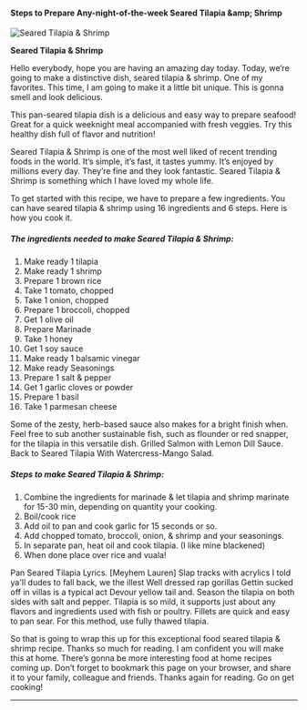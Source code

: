             

#### Steps to Prepare Any-night-of-the-week Seared Tilapia &amp;amp; Shrimp

![Seared Tilapia &amp; Shrimp](https://img-global.cpcdn.com/recipes/5317256123252736/751x532cq70/seared-tilapia-shrimp-recipe-main-photo.jpg)

**Seared Tilapia &amp; Shrimp**

Hello everybody, hope you are having an amazing day today. Today, we’re going to make a distinctive dish, seared tilapia & shrimp. One of my favorites. This time, I am going to make it a little bit unique. This is gonna smell and look delicious.

This pan-seared tilapia dish is a delicious and easy way to prepare seafood! Great for a quick weeknight meal accompanied with fresh veggies. Try this healthy dish full of flavor and nutrition!

Seared Tilapia & Shrimp is one of the most well liked of recent trending foods in the world. It’s simple, it’s fast, it tastes yummy. It’s enjoyed by millions every day. They’re fine and they look fantastic. Seared Tilapia & Shrimp is something which I have loved my whole life.

To get started with this recipe, we have to prepare a few ingredients. You can have seared tilapia & shrimp using 16 ingredients and 6 steps. Here is how you cook it.

##### The ingredients needed to make Seared Tilapia & Shrimp:

1.  Make ready 1 tilapia
2.  Make ready 1 shrimp
3.  Prepare 1 brown rice
4.  Take 1 tomato, chopped
5.  Take 1 onion, chopped
6.  Prepare 1 broccoli, chopped
7.  Get 1 olive oil
8.  Prepare Marinade
9.  Take 1 honey
10.  Get 1 soy sauce
11.  Make ready 1 balsamic vinegar
12.  Make ready Seasonings
13.  Prepare 1 salt & pepper
14.  Get 1 garlic cloves or powder
15.  Prepare 1 basil
16.  Take 1 parmesan cheese

Some of the zesty, herb-based sauce also makes for a bright finish when. Feel free to sub another sustainable fish, such as flounder or red snapper, for the tilapia in this versatile dish. Grilled Salmon with Lemon Dill Sauce. Back to Seared Tilapia With Watercress-Mango Salad.

##### Steps to make Seared Tilapia & Shrimp:

1.  Combine the ingredients for marinade & let tilapia and shrimp marinate for 15-30 min, depending on quantity your cooking.
2.  Boil/cook rice
3.  Add oil to pan and cook garlic for 15 seconds or so.
4.  Add chopped tomato, broccoli, onion, & shrimp and your seasonings.
5.  In separate pan, heat oil and cook tilapia. (I like mine blackened)
6.  When done place over rice and vuala!

Pan Seared Tilapia Lyrics. \[Meyhem Lauren\] Slap tracks with acrylics I told ya'll dudes to fall back, we the illest Well dressed rap gorillas Gettin sucked off in villas is a typical act Devour yellow tail and. Season the tilapia on both sides with salt and pepper. Tilapia is so mild, it supports just about any flavors and ingredients used with fish or poultry. Fillets are quick and easy to pan sear. For this method, use fully thawed tilapia.

So that is going to wrap this up for this exceptional food seared tilapia & shrimp recipe. Thanks so much for reading. I am confident you will make this at home. There’s gonna be more interesting food at home recipes coming up. Don’t forget to bookmark this page on your browser, and share it to your family, colleague and friends. Thanks again for reading. Go on get cooking!

* * *